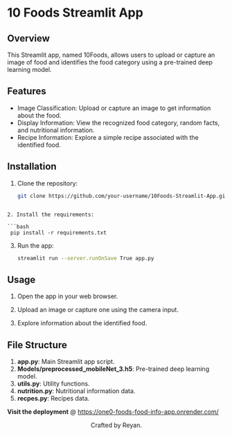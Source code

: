 # 10 Foods Streamlit App

## Overview

This Streamlit app, named 10Foods, allows users to upload or capture an image of food and identifies the food category using a pre-trained deep learning model.

## Features

- Image Classification: Upload or capture an image to get information about the food.
- Display Information: View the recognized food category, random facts, and nutritional information.
- Recipe Information: Explore a simple recipe associated with the identified food.

## Installation

1. Clone the repository:

   ```bash
   git clone https://github.com/your-username/10Foods-Streamlit-App.git
```

2. Install the requirements: 

```bash
 pip install -r requirements.txt
```

3. Run the app:
   
   ```bash
   streamlit run --server.runOnSave True app.py
   ```

## Usage
1. Open the app in your web browser.

2. Upload an image or capture one using the camera input.

3. Explore information about the identified food.

## File Structure

1. **app.py**: Main Streamlit app script.
2. **Models/preprocessed_mobileNet_3.h5**: Pre-trained deep learning model.
3. **utils.py**: Utility functions.
4. **nutrition.py**: Nutritional information data.
5. **recpes.py**: Recipes data.

**Visit the deployment** @ https://one0-foods-food-info-app.onrender.com/</h3>

<footer style='text-align: center;'>Crafted by Reyan.</footer>
